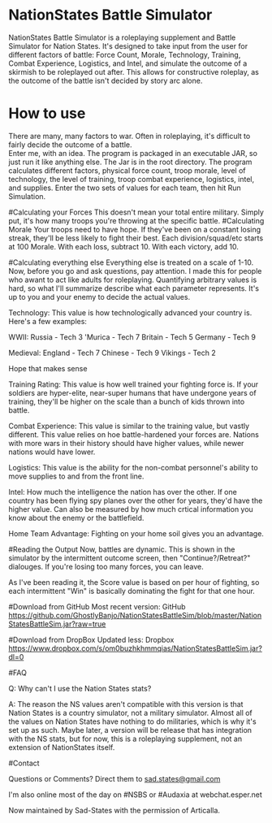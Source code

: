 # NationStates Battle Simulator
NationStates Battle Simulator is a roleplaying supplement and Battle Simulator for Nation States.  It's designed to take input from the user for different factors of battle: Force Count, Morale, Technology, Training, Combat Experience, Logistics, and Intel, and simulate the outcome of a skirmish to be roleplayed out after.  This allows for constructive roleplay, as the outcome of the battle isn't decided by story arc alone.  



# How to use
There are many, many factors to war.  Often in roleplaying, it's difficult to fairly decide the outcome of a battle.  
Enter me, with an idea.  The program is packaged in an executable JAR, so just run it like anything else. The Jar is in the root directory.
The program calculates different factors, physical force count, troop morale, level of technology, the level of training, troop combat experience, logistics, intel, and supplies.  Enter the two sets of values for each team, then hit Run Simulation.  

#Calculating your Forces
This doesn't mean your total entire military.  Simply put, it's how many troops you're throwing at the specific battle.
#Calculating Morale
Your troops need to have hope.  If they've been on a constant losing streak, they'll be less likely to fight their best.  Each division/squad/etc starts at 100 Morale.  With each loss, subtract 10.  With each victory, add 10.  

#Calculating everything else
Everything else is treated on a scale of 1-10.  Now, before you go and ask questions, pay attention.  I made this for people who awant to act like adults for roleplaying.  Quantifying arbitrary values is hard, so what I'll summarize describe what each parameter represents.  It's up to you and your enemy to decide the actual values.


Technology:
This value is how technologically advanced your country is.  Here's a few examples:

WWII:
Russia - Tech 3
'Murica - Tech 7
Britain - Tech 5
Germany - Tech 9


Medieval:
England - Tech 7
Chinese - Tech 9
Vikings - Tech 2

Hope that makes sense

Training Rating:
This value is how well trained your fighting force is.  If your soldiers are hyper-elite, near-super humans that have undergone years of training, they'll be higher on the scale than a bunch of kids thrown into battle.

Combat Experience:
This value is similar to the training value, but vastly different.  This value relies on hoe battle-hardened your forces are.  Nations with more wars in their history should have higher values, while newer nations would have lower.


Logistics:
This value is the ability for the non-combat personnel's ability to move supplies to and from the front line.  

Intel:
How much the intelligence the nation has over the other.  If one country has been flying spy planes over the other for years, they'd have the higher value.  Can also be measured by how much crtical information you know about the enemy or the battlefield.

Home Team Advantage:
Fighting on your home soil gives you an advantage.  


#Reading the Output
Now, battles are dynamic.  This is shown in the simulator by the intermittent outcome screen, then "Continue?/Retreat?" dialouges.  If you're losing too many forces, you can leave.  

As I've been reading it, the Score value is based on per hour of fighting, so each intermittent "Win" is basically dominating the fight for that one hour.

#Download from GitHub 
Most recent version:
GitHub https://github.com/GhostlyBanjo/NationStatesBattleSim/blob/master/NationStatesBattleSim.jar?raw=true

#Download from DropBox
Updated less:
Dropbox https://www.dropbox.com/s/om0buzhkhmmqias/NationStatesBattleSim.jar?dl=0


#FAQ

Q: Why can't I use the Nation States stats?

A: The reason the NS values aren't compatible with this version is that Nation States is a country simulator,  not a military simulator.  Almost all of the values on Nation States have nothing to do militaries, which is why it's set up as such.  Maybe later, a version will be release that has integration with the NS stats, but for now, this is a roleplaying supplement, not an extension of NationStates itself.


#Contact

Questions or Comments? Direct them to sad.states@gmail.com

I'm also online most of the day on #NSBS or #Audaxia at webchat.esper.net

Now maintained by Sad-States with the permission of Articalla.

